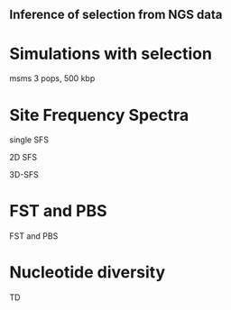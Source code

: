 
## Inference of selection from NGS data

# Simulations with selection

msms 3 pops, 500 kbp

# Site Frequency Spectra

single SFS

2D SFS

3D-SFS

# FST and PBS

FST and PBS

# Nucleotide diversity

TD 






